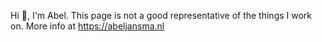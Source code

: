<!---
AJnsm/AJnsm is a ✨ special ✨ repository because its `README.md` (this file) appears on your GitHub profile.
You can click the Preview link to take a look at your changes.
--->
Hi 👋, I'm Abel. This page is not a good representative of the things I work on. More info at https://abeljansma.nl
